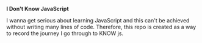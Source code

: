**I Don't Know JavaScript**

I wanna get serious about learning JavaScript and this can't be achieved without writing many lines of code. Therefore, this repo is created as a way to record the journey I go through to KNOW js.

